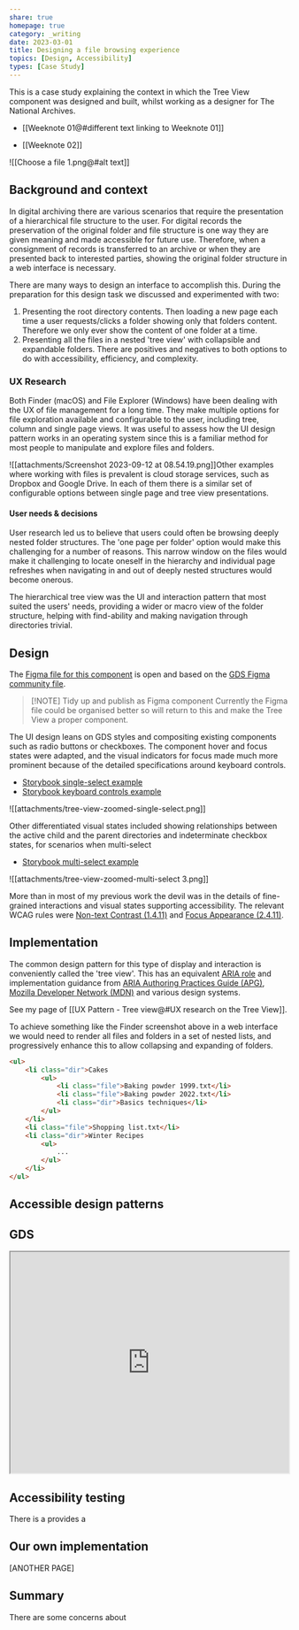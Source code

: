 ```yaml
---
share: true
homepage: true
category: _writing
date: 2023-03-01
title: Designing a file browsing experience
topics: [Design, Accessibility]
types: [Case Study]
---
```


This is a case study explaining the context in which the Tree View component was designed and built, whilst working as a designer for The National Archives.

- [[Weeknote 01@#different text linking to Weeknote 01]]
* [[Weeknote 02]]

![[Choose a file 1.png@#alt text]]

## Background and context
In digital archiving there are various scenarios that require the presentation of a hierarchical file structure to the user. For digital records the preservation of the original folder and file structure is one way they are given meaning and made accessible for future use. Therefore, when a consignment of records is transferred to an archive or when they are presented back to interested parties, showing the original folder structure in a web interface is necessary.

There are many ways to design an interface to accomplish this. During the preparation for this design task we discussed and experimented with two:
1) Presenting the root directory contents. Then loading a new page each time a user requests/clicks a folder showing only that folders content. Therefore we only ever show the content of one folder at a time. 
2) Presenting all the files in a nested 'tree view' with collapsible and expandable folders.
There are positives and negatives to both options to do with accessibility, efficiency, and complexity.  

### UX Research
Both Finder (macOS) and File Explorer (Windows) have been dealing with the UX of file management for a long time. They make multiple options for file exploration available and configurable to the user, including tree, column and single page views. It was useful to assess how the UI design pattern works in an operating system since this is a familiar method for most people to manipulate and explore files and folders. 

![[attachments/Screenshot 2023-09-12 at 08.54.19.png]]Other examples where working with files is prevalent is cloud storage services, such as Dropbox and Google Drive. In each of them there is a similar set of configurable options between single page and tree view presentations. 

#### User needs & decisions
User research led us to believe that users could often be browsing deeply nested folder structures. The 'one page per folder' option would make this challenging for a number of reasons. This narrow window on the files would make it challenging to locate oneself in the hierarchy and individual page refreshes when navigating in and out of deeply nested structures would become onerous. 

The hierarchical tree view was the UI and interaction pattern that most suited the users' needs, providing a wider or macro view of the folder structure, helping with find-ability and making navigation through directories trivial.

## Design

The [Figma file for this component](https://www.figma.com/file/Q1I8wOlOkKe5biTkXIzgIc/GDS-Tree-View?type=design&node-id=21012%3A12289&mode=design&t=mFYZ8jiYRr3z62yE-1) is open and based on the [GDS Figma community file](https://www.figma.com/community/file/946837271092540314/GOV.UK-Design-System). 

> [!NOTE] Tidy up and publish as Figma component
> Currently the Figma file could be organised better so will return to this and make the Tree View a proper component.  

The UI design leans on GDS styles and compositing existing components such as radio buttons or checkboxes. The component hover and focus states were adapted, and the visual indicators for focus made much more prominent because of the detailed specifications around keyboard controls.

- [Storybook single-select example](https://nationalarchives.github.io/tdr-components/?path=/story/tdr-tree-view--expand-select-and-display-selected)
- [Storybook keyboard controls example](https://nationalarchives.github.io/tdr-components/?path=/story/tdr-tree-view--keyboard-navigate-move-up-with-left-arrow)

![[attachments/tree-view-zoomed-single-select.png]]

Other differentiated visual states included showing relationships between the active child and the parent directories and indeterminate checkbox states, for scenarios when multi-select 

- [Storybook multi-select example](https://nationalarchives.github.io/tdr-components/?path=/story/tdr-tree-view--multiple-select-child-sets-parent-to-indeterminate)

![[attachments/tree-view-zoomed-multi-select 3.png]]

More than in most of my previous work the devil was in the details of fine-grained interactions and visual states supporting accessibility. The relevant WCAG rules were [Non-text Contrast (1.4.11)](https://www.w3.org/WAI/WCAG22/Understanding/non-text-contrast.html) and [Focus Appearance (2.4.11)](https://www.w3.org/WAI/WCAG22/Understanding/focus-appearance.html).
## Implementation
The common design pattern for this type of display and interaction is conveniently called the 'tree view'. This has an equivalent [ARIA role](https://www.w3.org/TR/2017/REC-wai-aria-1.1-20171214/#tree) and implementation guidance from [ARIA Authoring Practices Guide (APG)](https://www.w3.org/WAI/ARIA/apg/patterns/treeview/), [Mozilla Developer Network (MDN)](https://developer.mozilla.org/en-US/docs/Web/Accessibility/ARIA/Roles/tree_role) and various design systems. 

See my page of [[UX Pattern - Tree view@#UX research on the Tree View]].


To achieve something like the Finder screenshot above in a web interface we would need to render all files and folders in a set of nested lists, and progressively enhance this to allow collapsing and expanding of folders. 

```html
<ul>
	<li class="dir">Cakes
		<ul>
			<li class="file">Baking powder 1999.txt</li>
			<li class="file">Baking powder 2022.txt</li>
			<li class="dir">Basics techniques</li>
		</ul>
	</li>
	<li class="file">Shopping list.txt</li>
	<li class="dir">Winter Recipes
		<ul>
			...
		</ul>
	</li>
</ul>
```

## Accessible design patterns




## GDS 


<iframe
  id="inlineFrameExample"
  title="Inline Frame Example"
  width="100%"
  height="400"
  src="https://nationalarchives.github.io/tdr-components/iframe.html?args=&id=tdr-tree-view--default-multiple&viewMode=story"
>
</iframe>


## Accessibility testing

There is a  provides a 


## Our own implementation 
[ANOTHER PAGE]

## Summary 
There are some concerns about 



